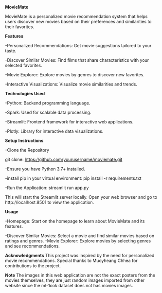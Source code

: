 **MovieMate**


MovieMate is a personalized movie recommendation system that helps users discover new movies based on their preferences and similarities to their favorites.

**Features**


-Personalized Recommendations: Get movie suggestions tailored to your taste.


-Discover Similar Movies: Find films that share characteristics with your selected favorites.


-Movie Explorer: Explore movies by genres to discover new favorites.


-Interactive Visualizations: Visualize movie similarities and trends.


**Technologies Used**


-Python: Backend programming language.


-Spark: Used for scalable data processing.


-Streamlit: Frontend framework for interactive web applications.


-Plotly: Library for interactive data visualizations.


**Setup Instructions**


-Clone the Repository


git clone: https://github.com/yourusername/moviemate.git


-Ensure you have Python 3.7+ installed.


-install pip in your virtual environment: pip install -r requirements.txt


-Run the Application:
streamlit run app.py


This will start the Streamlit server locally. Open your web browser and go to http://localhost:8501 to view the application.


**Usage**


-Homepage: Start on the homepage to learn about MovieMate and its features.


-Discover Similar Movies: Select a movie and find similar movies based on ratings and genres.
-Movie Explorer: Explore movies by selecting genres and see recommendations.

**Acknowledgments**
This project was inspired by the need for personalized movie recommendations.
Special thanks to Muoyheang Chhea for contributions to the project.

**Note**
The images in this web application are not the exact posters from the movies themselves, they are just random images imported from other website since the ml-1ook dataset does not has movies images.
